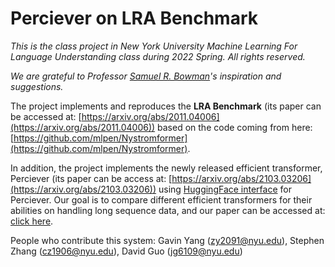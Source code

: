 # Perciever on LRA Benchmark

_This is the class project in New York University Machine Learning For Language Understanding class during 2022 Spring. All rights reserved._

_We are grateful to Professor [Samuel R. Bowman](https://cims.nyu.edu/~sbowman/)'s inspiration and suggestions._


The project implements and reproduces the **LRA Benchmark** (its paper can be accessed at: [https://arxiv.org/abs/2011.04006](https://arxiv.org/abs/2011.04006)) based on the code coming from here: [https://github.com/mlpen/Nystromformer](https://github.com/mlpen/Nystromformer).

In addition, the project implements the newly released efficient transformer, Perciever (its paper can be access at: [https://arxiv.org/abs/2103.03206](https://arxiv.org/abs/2103.03206)) using [HuggingFace interface](https://huggingface.co/docs/transformers/model_doc/perceiver) for Perciever. Our goal is to compare different efficient transformers for their abilities on handling long sequence data, and our paper can be accessed at: [click here](https://drive.google.com/file/d/1ScjeETTqjyDoM-cOC2-arJ6QKqZ3jcJ0/view?usp=sharing).

People who contribute this system: Gavin Yang (zy2091@nyu.edu), Stephen Zhang (cz1906@nyu.edu), David Guo (jg6109@nyu.edu)
